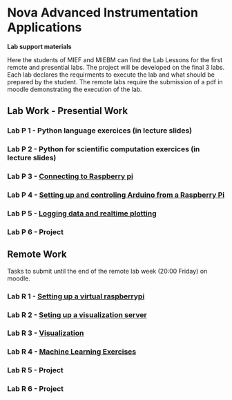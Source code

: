 # Nova Advanced Instrumentation Applications

**Lab support materials**

Here the students of MIEF and MIEBM can find the Lab Lessons for the first remote and presential labs. The project will be developed on the final 3 labs. Each lab declares the requirments to execute the lab and what should be prepared by the student.  The remote labs require the submission of a pdf in moodle demonstrating the execution of the lab.

## Lab Work - Presential Work

### Lab P 1 - Python language exercices (in lecture slides)

### Lab P 2 - Python for scientific computation exercices (in lecture slides)

### Lab P 3 - [Connecting to Raspberry pi ](LP3-rpi.md)

### Lab P 4 - [Setting up and controling Arduino from a Raspberry Pi](LP4-access-arduino-from-rpi.md)

### Lab P 5 - [Logging data and realtime plotting](LP5-log.md)

### Lab P 6 - Project


## Remote Work 

Tasks to submit until the end of the remote lab week (20:00 Friday) on moodle.

### Lab R 1 - [Setting up a virtual raspberrypi](LR1-virtualization.md)

### Lab R 2 - [Seting up a visualization server](LR2-vis-server.md)

### Lab R 3 - [Visualization](LR3-vis.md)

### Lab R 4 - [Machine Learning Exercises](LR4-ml.md)

### Lab R 5 - Project

### Lab R 6 - Project





